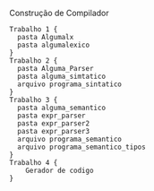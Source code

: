 Construção de Compilador 

    Trabalho 1 {
      pasta Algumalx
      pasta algumalexico
    }
    Trabalho 2 {
      pasta Alguma_Parser
      pasta alguma_simtatico
      arquivo programa_sintatico
    }
    Trabalho 3 {
      pasta alguma_semantico
      pasta expr_parser
      pasta expr_parser2
      pasta expr_parser3
      arquivo programa_semantico
      arquivo programa_semantico_tipos
    }
    Trabalho 4 {
        Gerador de codigo
    }
